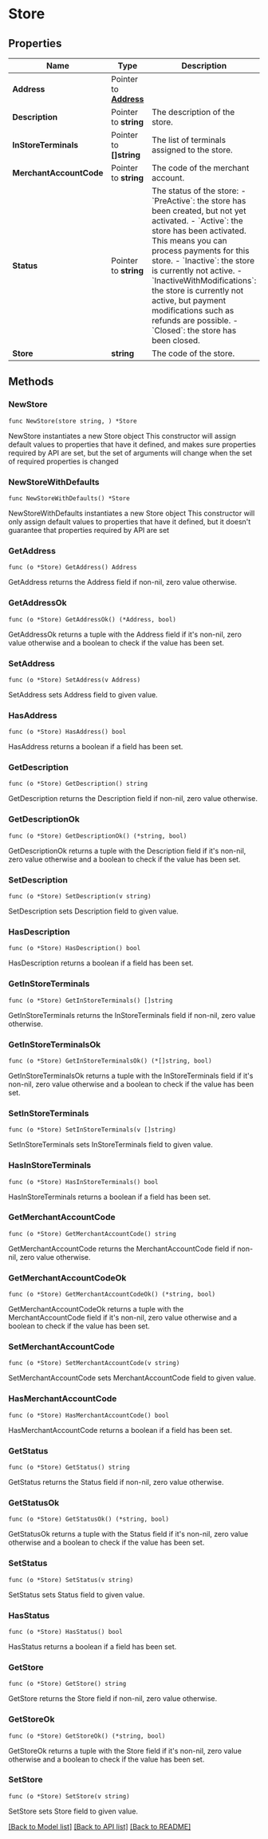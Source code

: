 # Store

## Properties

Name | Type | Description | Notes
------------ | ------------- | ------------- | -------------
**Address** | Pointer to [**Address**](Address.md) |  | [optional] 
**Description** | Pointer to **string** | The description of the store. | [optional] 
**InStoreTerminals** | Pointer to **[]string** | The list of terminals assigned to the store. | [optional] 
**MerchantAccountCode** | Pointer to **string** | The code of the merchant account. | [optional] 
**Status** | Pointer to **string** | The status of the store:  - &#x60;PreActive&#x60;: the store has been created, but not yet activated.   - &#x60;Active&#x60;: the store has been activated. This means you can process payments for this store.   - &#x60;Inactive&#x60;: the store is currently not active.   - &#x60;InactiveWithModifications&#x60;: the store is currently not active, but payment modifications such as refunds are possible.   - &#x60;Closed&#x60;: the store has been closed.  | [optional] 
**Store** | **string** | The code of the store. | 

## Methods

### NewStore

`func NewStore(store string, ) *Store`

NewStore instantiates a new Store object
This constructor will assign default values to properties that have it defined,
and makes sure properties required by API are set, but the set of arguments
will change when the set of required properties is changed

### NewStoreWithDefaults

`func NewStoreWithDefaults() *Store`

NewStoreWithDefaults instantiates a new Store object
This constructor will only assign default values to properties that have it defined,
but it doesn't guarantee that properties required by API are set

### GetAddress

`func (o *Store) GetAddress() Address`

GetAddress returns the Address field if non-nil, zero value otherwise.

### GetAddressOk

`func (o *Store) GetAddressOk() (*Address, bool)`

GetAddressOk returns a tuple with the Address field if it's non-nil, zero value otherwise
and a boolean to check if the value has been set.

### SetAddress

`func (o *Store) SetAddress(v Address)`

SetAddress sets Address field to given value.

### HasAddress

`func (o *Store) HasAddress() bool`

HasAddress returns a boolean if a field has been set.

### GetDescription

`func (o *Store) GetDescription() string`

GetDescription returns the Description field if non-nil, zero value otherwise.

### GetDescriptionOk

`func (o *Store) GetDescriptionOk() (*string, bool)`

GetDescriptionOk returns a tuple with the Description field if it's non-nil, zero value otherwise
and a boolean to check if the value has been set.

### SetDescription

`func (o *Store) SetDescription(v string)`

SetDescription sets Description field to given value.

### HasDescription

`func (o *Store) HasDescription() bool`

HasDescription returns a boolean if a field has been set.

### GetInStoreTerminals

`func (o *Store) GetInStoreTerminals() []string`

GetInStoreTerminals returns the InStoreTerminals field if non-nil, zero value otherwise.

### GetInStoreTerminalsOk

`func (o *Store) GetInStoreTerminalsOk() (*[]string, bool)`

GetInStoreTerminalsOk returns a tuple with the InStoreTerminals field if it's non-nil, zero value otherwise
and a boolean to check if the value has been set.

### SetInStoreTerminals

`func (o *Store) SetInStoreTerminals(v []string)`

SetInStoreTerminals sets InStoreTerminals field to given value.

### HasInStoreTerminals

`func (o *Store) HasInStoreTerminals() bool`

HasInStoreTerminals returns a boolean if a field has been set.

### GetMerchantAccountCode

`func (o *Store) GetMerchantAccountCode() string`

GetMerchantAccountCode returns the MerchantAccountCode field if non-nil, zero value otherwise.

### GetMerchantAccountCodeOk

`func (o *Store) GetMerchantAccountCodeOk() (*string, bool)`

GetMerchantAccountCodeOk returns a tuple with the MerchantAccountCode field if it's non-nil, zero value otherwise
and a boolean to check if the value has been set.

### SetMerchantAccountCode

`func (o *Store) SetMerchantAccountCode(v string)`

SetMerchantAccountCode sets MerchantAccountCode field to given value.

### HasMerchantAccountCode

`func (o *Store) HasMerchantAccountCode() bool`

HasMerchantAccountCode returns a boolean if a field has been set.

### GetStatus

`func (o *Store) GetStatus() string`

GetStatus returns the Status field if non-nil, zero value otherwise.

### GetStatusOk

`func (o *Store) GetStatusOk() (*string, bool)`

GetStatusOk returns a tuple with the Status field if it's non-nil, zero value otherwise
and a boolean to check if the value has been set.

### SetStatus

`func (o *Store) SetStatus(v string)`

SetStatus sets Status field to given value.

### HasStatus

`func (o *Store) HasStatus() bool`

HasStatus returns a boolean if a field has been set.

### GetStore

`func (o *Store) GetStore() string`

GetStore returns the Store field if non-nil, zero value otherwise.

### GetStoreOk

`func (o *Store) GetStoreOk() (*string, bool)`

GetStoreOk returns a tuple with the Store field if it's non-nil, zero value otherwise
and a boolean to check if the value has been set.

### SetStore

`func (o *Store) SetStore(v string)`

SetStore sets Store field to given value.



[[Back to Model list]](../README.md#documentation-for-models) [[Back to API list]](../README.md#documentation-for-api-endpoints) [[Back to README]](../README.md)


